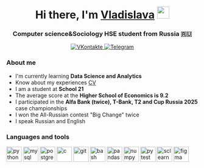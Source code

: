 <h1 align="center">Hi there, I'm <a href="https://daniilshat.ru/" target="_blank">Vladislava</a> 
<img src="https://github.com/blackcater/blackcater/raw/main/images/Hi.gif" height="32"/></h1>
<h3 align="center">Computer science&Sociology HSE student from Russia 🇷🇺</h3>

<div id="socials" align="center">
    <a href="https://vk.com/vladeno4ka">
        <img src="https://img.shields.io/badge/VK-blue?style=for-the-badge&logo=vk&logoColor=white" alt="VKontakte"/>
    </a>
    <a href="https://t.me/podkovko_05">
        <img src="https://img.shields.io/badge/Telegram-blue?style=for-the-badge&logo=telegram&logoColor=white" alt="Telegram"/>
    </a>
</div>

### About me
- I'm currently learning **Data Science and Analytics**
- Know about my experiences [CV](https://disk.yandex.ru/i/aT9NCr37tjR6cA)
- I am a student at **School 21**
- The average score at the **Higher School of Economics is 9.2**
- I participated in the **Alfa Bank (twice), T-Bank, T2 and Cup Russia 2025** case championships
- I won the All-Russian contest "Big Change" twice
- I speak Russian and English


### Languages and tools
<!DOCTYPE html>
<html lang="ru">
<head>
    <meta charset="UTF-8">
</head>
<body>
    <div class="container">
        <img src="https://cdn.jsdelivr.net/gh/devicons/devicon@latest/icons/python/python-original.svg" title="python" width="40" height="40">
        <img src="https://cdn.jsdelivr.net/gh/devicons/devicon@latest/icons/mysql/mysql-original.svg" title="mysql" width="40" height="40">
        <img src="https://cdn.jsdelivr.net/gh/devicons/devicon@latest/icons/postgresql/postgresql-original.svg" title="postgresql" width="40" height="40">
        <img src="https://cdn.jsdelivr.net/gh/devicons/devicon@latest/icons/c/c-original.svg" title="c" width="40" height="40">
        <img src="https://cdn.jsdelivr.net/gh/devicons/devicon@latest/icons/git/git-original.svg" title="git" width="40" height="40">
        <img src="https://cdn.jsdelivr.net/gh/devicons/devicon@latest/icons/bash/bash-original.svg" title="bash" width="40" height="40">
        <img src="https://cdn.jsdelivr.net/gh/devicons/devicon@latest/icons/pandas/pandas-original-wordmark.svg" title="pandas" width="40" height="40">
        <img src="https://cdn.jsdelivr.net/gh/devicons/devicon@latest/icons/numpy/numpy-original.svg" title="numpy" width="40" height="40">
        <img src="https://cdn.jsdelivr.net/gh/devicons/devicon@latest/icons/pytest/pytest-original-wordmark.svg" title="pytest" width="40" height="40">
        <img src="https://cdn.jsdelivr.net/gh/devicons/devicon@latest/icons/scikitlearn/scikitlearn-original.svg" title="sclearn" width="40" height="40">
        <img src="https://cdn.jsdelivr.net/gh/devicons/devicon@latest/icons/figma/figma-original.svg" title="figma" width="40" height="40">
    </div>
</body>
</html>
          
          

          
          
                   

 
<!--
**podkovko-vladislava/podkovko-vladislava** is a ✨ _special_ ✨ repository because its `README.md` (this file) appears on your GitHub profile.

Here are some ideas to get you started:

- 🔭 I’m currently working on ...
- 🌱 I’m currently learning ...
- 👯 I’m looking to collaborate on ...
- 🤔 I’m looking for help with ...
- 💬 Ask me about ...
- 📫 How to reach me: ...
- 😄 Pronouns: ...
- ⚡ Fun fact: ...
-->

